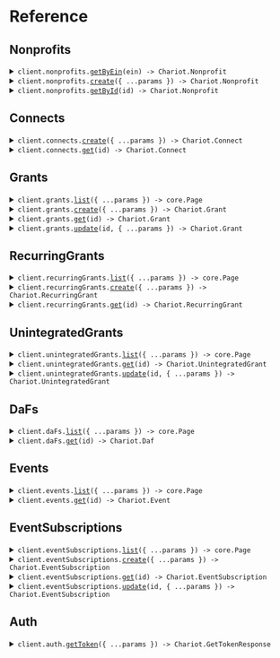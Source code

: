 # Reference

## Nonprofits

<details><summary><code>client.nonprofits.<a href="/src/api/resources/nonprofits/client/Client.ts">getByEin</a>(ein) -> Chariot.Nonprofit</code></summary>
<dl>
<dd>

#### 📝 Description

<dl>
<dd>

<dl>
<dd>

Retrieves a nonprofit organization by an [Employee Identification Number](https://www.irs.gov/charities-non-profits/employer-identification-number) (EIN).
The EIN is a unique number that identifies the organization to the Internal Revenue Service (IRS).

In the case that the organization does not exist within Chariot's system, you can create one by calling the [Create Nonprofit](/api-reference/nonprofits/create) API endpoint.

</dd>
</dl>
</dd>
</dl>

#### 🔌 Usage

<dl>
<dd>

<dl>
<dd>

```typescript
await client.nonprofits.getByEin("530196605");
```

</dd>
</dl>
</dd>
</dl>

#### ⚙️ Parameters

<dl>
<dd>

<dl>
<dd>

**ein:** `string`

The unique federal employer identification number (EIN) of the nonprofit.
This value should be exactly 9 digits and should not contain any special characters such as dashes.

</dd>
</dl>

<dl>
<dd>

**requestOptions:** `Nonprofits.RequestOptions`

</dd>
</dl>
</dd>
</dl>

</dd>
</dl>
</details>

<details><summary><code>client.nonprofits.<a href="/src/api/resources/nonprofits/client/Client.ts">create</a>({ ...params }) -> Chariot.Nonprofit</code></summary>
<dl>
<dd>

#### 📝 Description

<dl>
<dd>

<dl>
<dd>

Create a nonprofit organization.

This is useful for integration partners to use after a nonprofit consents to use the Chariot payment option on their donation forms.

<Tip>
If a nonprofit does not already exist for the EIN, this will return a `201 Created` status.
If a nonprofit already exists for the given EIN on the system, this will return a `200 OK` status.
</Tip>

<Warning>
Handling errors:
- If the nonprofit does not exist within Chariot's database, a `404 Not Found` status is returned.
- If the nonprofit exists but does not pass Chariot's compliance checks, a `412 Precondition Failed` status is returned with a reason.
</Warning>
</dd>
</dl>
</dd>
</dl>

#### 🔌 Usage

<dl>
<dd>

<dl>
<dd>

```typescript
await client.nonprofits.create({
    user: {
        email: "ben.give@co.com",
    },
    ein: "043567500",
});
```

</dd>
</dl>
</dd>
</dl>

#### ⚙️ Parameters

<dl>
<dd>

<dl>
<dd>

**request:** `Chariot.NonprofitsCreateRequest`

</dd>
</dl>

<dl>
<dd>

**requestOptions:** `Nonprofits.RequestOptions`

</dd>
</dl>
</dd>
</dl>

</dd>
</dl>
</details>

<details><summary><code>client.nonprofits.<a href="/src/api/resources/nonprofits/client/Client.ts">getById</a>(id) -> Chariot.Nonprofit</code></summary>
<dl>
<dd>

#### 📝 Description

<dl>
<dd>

<dl>
<dd>

Retrieves the nonprofit organization with the given ID.

</dd>
</dl>
</dd>
</dl>

#### 🔌 Usage

<dl>
<dd>

<dl>
<dd>

```typescript
await client.nonprofits.getById("g33ee4ee-f881-42a0-85e3-1dde7118w9k2");
```

</dd>
</dl>
</dd>
</dl>

#### ⚙️ Parameters

<dl>
<dd>

<dl>
<dd>

**id:** `string` — The unique identifier for the nonprofit

</dd>
</dl>

<dl>
<dd>

**requestOptions:** `Nonprofits.RequestOptions`

</dd>
</dl>
</dd>
</dl>

</dd>
</dl>
</details>

## Connects

<details><summary><code>client.connects.<a href="/src/api/resources/connects/client/Client.ts">create</a>({ ...params }) -> Chariot.Connect</code></summary>
<dl>
<dd>

#### 📝 Description

<dl>
<dd>

<dl>
<dd>

Get an existing connect or create a new connect for an existing nonprofit organization.

The returned Connect can be used to integrate the client-side Chariot Connect component using the `id` property (CID) and also query for data generated from the Chariot Connect instance from the Chariot API using the `x-chariot-api-key` header parameter.

<Note>
Only one Connect object can be created per Nonprofit.
If one already exists, this will return a `200 OK` status with the existing object.
</Note>
</dd>
</dl>
</dd>
</dl>

#### 🔌 Usage

<dl>
<dd>

<dl>
<dd>

```typescript
await client.connects.create({
    nonprofit: "6af3f58e-7a80-4997-8259-770c033d7d3a",
    suborganization: "c00d1aa2-09ab-4e76-8461-7ac34578a70c",
});
```

</dd>
</dl>
</dd>
</dl>

#### ⚙️ Parameters

<dl>
<dd>

<dl>
<dd>

**request:** `Chariot.ConnectsCreateRequest`

</dd>
</dl>

<dl>
<dd>

**requestOptions:** `Connects.RequestOptions`

</dd>
</dl>
</dd>
</dl>

</dd>
</dl>
</details>

<details><summary><code>client.connects.<a href="/src/api/resources/connects/client/Client.ts">get</a>(id) -> Chariot.Connect</code></summary>
<dl>
<dd>

#### 📝 Description

<dl>
<dd>

<dl>
<dd>

Retrieve a connect with the given ID.

</dd>
</dl>
</dd>
</dl>

#### 🔌 Usage

<dl>
<dd>

<dl>
<dd>

```typescript
await client.connects.get("live_xJd0lUrvpDkzeGBWZbuI2wbvEdM");
```

</dd>
</dl>
</dd>
</dl>

#### ⚙️ Parameters

<dl>
<dd>

<dl>
<dd>

**id:** `string` — the unique id of the connect

</dd>
</dl>

<dl>
<dd>

**requestOptions:** `Connects.RequestOptions`

</dd>
</dl>
</dd>
</dl>

</dd>
</dl>
</details>

## Grants

<details><summary><code>client.grants.<a href="/src/api/resources/grants/client/Client.ts">list</a>({ ...params }) -> core.Page<Chariot.Grant></code></summary>
<dl>
<dd>

#### 📝 Description

<dl>
<dd>

<dl>
<dd>

Returns a list of all grants for a given Connect. This API allows for paginating over many results.

</dd>
</dl>
</dd>
</dl>

#### 🔌 Usage

<dl>
<dd>

<dl>
<dd>

```typescript
await client.grants.list({
    chariotApiKey: "live_xJd0lUrvpDkzeGBWZbuI2wbvEdM",
});
```

</dd>
</dl>
</dd>
</dl>

#### ⚙️ Parameters

<dl>
<dd>

<dl>
<dd>

**request:** `Chariot.GrantsListRequest`

</dd>
</dl>

<dl>
<dd>

**requestOptions:** `Grants.RequestOptions`

</dd>
</dl>
</dd>
</dl>

</dd>
</dl>
</details>

<details><summary><code>client.grants.<a href="/src/api/resources/grants/client/Client.ts">create</a>({ ...params }) -> Chariot.Grant</code></summary>
<dl>
<dd>

#### 📝 Description

<dl>
<dd>

<dl>
<dd>

Create and submit a new grant. This should be used to capture a grant intent from an authorized DAFpay workflow session and submit the grant request to the DAF sponsor.

<Warning>
Error handling:
- The grant must be captured within 15 minutes of authorization otherwise the request will return status `410 Gone`.
- A grant can only be captured once from any given workflow session so any duplicate requests will return status `409 Conflict`.
- The amount must be in whole dollar increments (rounded to the nearest hundred) as currently DAFs only accept whole dollar grants otherwise the request will return status `400 Bad Request`.
- The amount must be greater than or equal to the minimum grant amount for the DAF otherwise the request will return status `400 Bad Request`.
- The amount must be less than or equal to the user's DAF account balance otherwise the request will return status `400 Bad Request`.
</Warning>
</dd>
</dl>
</dd>
</dl>

#### 🔌 Usage

<dl>
<dd>

<dl>
<dd>

```typescript
await client.grants.create({
    workflowSessionId: "workflowSessionId",
    amount: 1.1,
});
```

</dd>
</dl>
</dd>
</dl>

#### ⚙️ Parameters

<dl>
<dd>

<dl>
<dd>

**request:** `Chariot.GrantsCreateRequest`

</dd>
</dl>

<dl>
<dd>

**requestOptions:** `Grants.RequestOptions`

</dd>
</dl>
</dd>
</dl>

</dd>
</dl>
</details>

<details><summary><code>client.grants.<a href="/src/api/resources/grants/client/Client.ts">get</a>(id) -> Chariot.Grant</code></summary>
<dl>
<dd>

#### 📝 Description

<dl>
<dd>

<dl>
<dd>

Retrieve a grant with the given ID.

</dd>
</dl>
</dd>
</dl>

#### 🔌 Usage

<dl>
<dd>

<dl>
<dd>

```typescript
await client.grants.get("10229488-08d2-4629-b70c-a2f4f4d25344");
```

</dd>
</dl>
</dd>
</dl>

#### ⚙️ Parameters

<dl>
<dd>

<dl>
<dd>

**id:** `string`

The unique id of the grant.
The format should be a v4 UUID according to RFC 4122.

</dd>
</dl>

<dl>
<dd>

**requestOptions:** `Grants.RequestOptions`

</dd>
</dl>
</dd>
</dl>

</dd>
</dl>
</details>

<details><summary><code>client.grants.<a href="/src/api/resources/grants/client/Client.ts">update</a>(id, { ...params }) -> Chariot.Grant</code></summary>
<dl>
<dd>

#### 📝 Description

<dl>
<dd>

<dl>
<dd>

Update a grant object with the given ID.
This can be used to update the status or acknowledgement of the grant.

</dd>
</dl>
</dd>
</dl>

#### 🔌 Usage

<dl>
<dd>

<dl>
<dd>

```typescript
await client.grants.update("10229488-08d2-4629-b70c-a2f4f4d25344");
```

</dd>
</dl>
</dd>
</dl>

#### ⚙️ Parameters

<dl>
<dd>

<dl>
<dd>

**id:** `string`

The unique id of the grant.
The format should be a v4 UUID according to RFC 4122.

</dd>
</dl>

<dl>
<dd>

**request:** `Chariot.GrantsUpdateRequest`

</dd>
</dl>

<dl>
<dd>

**requestOptions:** `Grants.RequestOptions`

</dd>
</dl>
</dd>
</dl>

</dd>
</dl>
</details>

## RecurringGrants

<details><summary><code>client.recurringGrants.<a href="/src/api/resources/recurringGrants/client/Client.ts">list</a>({ ...params }) -> core.Page<Chariot.RecurringGrant></code></summary>
<dl>
<dd>

#### 📝 Description

<dl>
<dd>

<dl>
<dd>

Returns a list of all recurring grants for a given Connect. This API allows for paginating over many results.

</dd>
</dl>
</dd>
</dl>

#### 🔌 Usage

<dl>
<dd>

<dl>
<dd>

```typescript
await client.recurringGrants.list({
    chariotApiKey: "live_xJd0lUrvpDkzeGBWZbuI2wbvEdM",
});
```

</dd>
</dl>
</dd>
</dl>

#### ⚙️ Parameters

<dl>
<dd>

<dl>
<dd>

**request:** `Chariot.RecurringGrantsListRequest`

</dd>
</dl>

<dl>
<dd>

**requestOptions:** `RecurringGrants.RequestOptions`

</dd>
</dl>
</dd>
</dl>

</dd>
</dl>
</details>

<details><summary><code>client.recurringGrants.<a href="/src/api/resources/recurringGrants/client/Client.ts">create</a>({ ...params }) -> Chariot.RecurringGrant</code></summary>
<dl>
<dd>

#### 📝 Description

<dl>
<dd>

<dl>
<dd>

Create and submit a new recurring grant. This should be used to capture a recurring grant intent from an authorized DAFpay workflow session and submit the recurring grant request to the DAF sponsor.

<Warning>
Error handling:
- The recurring grant must be captured within 15 minutes of authorization otherwise the request will return status `410 Gone`.
- A recurring grant can only be captured once from any given workflow session so any duplicate requests will return status `409 Conflict`.
- The amount must be in whole dollar increments (rounded to the nearest hundred) as currently DAFs only accept whole dollar grants otherwise the request will return status `400 Bad Request`.
- The amount must be greater than or equal to the minimum grant amount for the DAF otherwise the request will return status `400 Bad Request`.
- The amount must be less than or equal to the user's DAF account balance otherwise the request will return status `400 Bad Request`.
</Warning>
</dd>
</dl>
</dd>
</dl>

#### 🔌 Usage

<dl>
<dd>

<dl>
<dd>

```typescript
await client.recurringGrants.create({
    workflowSessionId: "workflowSessionId",
    amount: 1.1,
});
```

</dd>
</dl>
</dd>
</dl>

#### ⚙️ Parameters

<dl>
<dd>

<dl>
<dd>

**request:** `Chariot.RecurringGrantsCreateRequest`

</dd>
</dl>

<dl>
<dd>

**requestOptions:** `RecurringGrants.RequestOptions`

</dd>
</dl>
</dd>
</dl>

</dd>
</dl>
</details>

<details><summary><code>client.recurringGrants.<a href="/src/api/resources/recurringGrants/client/Client.ts">get</a>(id) -> Chariot.RecurringGrant</code></summary>
<dl>
<dd>

#### 📝 Description

<dl>
<dd>

<dl>
<dd>

Retrieve a recurring grant with a given ID.

</dd>
</dl>
</dd>
</dl>

#### 🔌 Usage

<dl>
<dd>

<dl>
<dd>

```typescript
await client.recurringGrants.get("10229488-08d2-4629-b70c-a2f4f4d25344");
```

</dd>
</dl>
</dd>
</dl>

#### ⚙️ Parameters

<dl>
<dd>

<dl>
<dd>

**id:** `string`

The unique id of the recurring grant.
The format should be a v4 UUID according to RFC 4122.

</dd>
</dl>

<dl>
<dd>

**requestOptions:** `RecurringGrants.RequestOptions`

</dd>
</dl>
</dd>
</dl>

</dd>
</dl>
</details>

## UnintegratedGrants

<details><summary><code>client.unintegratedGrants.<a href="/src/api/resources/unintegratedGrants/client/Client.ts">list</a>({ ...params }) -> core.Page<Chariot.UnintegratedGrant></code></summary>
<dl>
<dd>

#### 📝 Description

<dl>
<dd>

<dl>
<dd>

Returns a list of all unintegrated grants for a given Connect. This API allows for paginating over many results.

</dd>
</dl>
</dd>
</dl>

#### 🔌 Usage

<dl>
<dd>

<dl>
<dd>

```typescript
await client.unintegratedGrants.list({
    chariotApiKey: "live_xJd0lUrvpDkzeGBWZbuI2wbvEdM",
});
```

</dd>
</dl>
</dd>
</dl>

#### ⚙️ Parameters

<dl>
<dd>

<dl>
<dd>

**request:** `Chariot.UnintegratedGrantsListRequest`

</dd>
</dl>

<dl>
<dd>

**requestOptions:** `UnintegratedGrants.RequestOptions`

</dd>
</dl>
</dd>
</dl>

</dd>
</dl>
</details>

<details><summary><code>client.unintegratedGrants.<a href="/src/api/resources/unintegratedGrants/client/Client.ts">get</a>(id) -> Chariot.UnintegratedGrant</code></summary>
<dl>
<dd>

#### 📝 Description

<dl>
<dd>

<dl>
<dd>

Retrieve an unintegrated grant with a given ID.

</dd>
</dl>
</dd>
</dl>

#### 🔌 Usage

<dl>
<dd>

<dl>
<dd>

```typescript
await client.unintegratedGrants.get("10229488-08d2-4629-b70c-a2f4f4d25344");
```

</dd>
</dl>
</dd>
</dl>

#### ⚙️ Parameters

<dl>
<dd>

<dl>
<dd>

**id:** `string`

The unique id of the unintegrated grant.
The format should be a v4 UUID according to RFC 4122.

</dd>
</dl>

<dl>
<dd>

**requestOptions:** `UnintegratedGrants.RequestOptions`

</dd>
</dl>
</dd>
</dl>

</dd>
</dl>
</details>

<details><summary><code>client.unintegratedGrants.<a href="/src/api/resources/unintegratedGrants/client/Client.ts">update</a>(id, { ...params }) -> Chariot.UnintegratedGrant</code></summary>
<dl>
<dd>

#### 📝 Description

<dl>
<dd>

<dl>
<dd>

Update an unintegrated grant object with the given ID.
This can be used to update the status or acknowledgement of the unintegrated grant.

</dd>
</dl>
</dd>
</dl>

#### 🔌 Usage

<dl>
<dd>

<dl>
<dd>

```typescript
await client.unintegratedGrants.update("10229488-08d2-4629-b70c-a2f4f4d25344");
```

</dd>
</dl>
</dd>
</dl>

#### ⚙️ Parameters

<dl>
<dd>

<dl>
<dd>

**id:** `string`

The unique id of the unintegrated grant.
The format should be a v4 UUID according to RFC 4122.

</dd>
</dl>

<dl>
<dd>

**request:** `Chariot.UnintegratedGrantsUpdateRequest`

</dd>
</dl>

<dl>
<dd>

**requestOptions:** `UnintegratedGrants.RequestOptions`

</dd>
</dl>
</dd>
</dl>

</dd>
</dl>
</details>

## DaFs

<details><summary><code>client.daFs.<a href="/src/api/resources/daFs/client/Client.ts">list</a>({ ...params }) -> core.Page<Chariot.Daf></code></summary>
<dl>
<dd>

#### 📝 Description

<dl>
<dd>

<dl>
<dd>

Returns a list of all Donor Advised Funds within Chariot's system. This API allows for paginating over many results.

<Note>
If there are DAFs missing from the list, please contact support at support@givechariot.com.
</Note>
</dd>
</dl>
</dd>
</dl>

#### 🔌 Usage

<dl>
<dd>

<dl>
<dd>

```typescript
await client.daFs.list();
```

</dd>
</dl>
</dd>
</dl>

#### ⚙️ Parameters

<dl>
<dd>

<dl>
<dd>

**request:** `Chariot.DaFsListRequest`

</dd>
</dl>

<dl>
<dd>

**requestOptions:** `DaFs.RequestOptions`

</dd>
</dl>
</dd>
</dl>

</dd>
</dl>
</details>

<details><summary><code>client.daFs.<a href="/src/api/resources/daFs/client/Client.ts">get</a>(id) -> Chariot.Daf</code></summary>
<dl>
<dd>

#### 📝 Description

<dl>
<dd>

<dl>
<dd>

Retrieve a DAF with a given ID.

</dd>
</dl>
</dd>
</dl>

#### 🔌 Usage

<dl>
<dd>

<dl>
<dd>

```typescript
await client.daFs.get("f9e28217-e0f7-4a54-9764-d664ffb10722");
```

</dd>
</dl>
</dd>
</dl>

#### ⚙️ Parameters

<dl>
<dd>

<dl>
<dd>

**id:** `string`

The unique id of the DAF.
The format should be a v4 UUID according to RFC 4122.

</dd>
</dl>

<dl>
<dd>

**requestOptions:** `DaFs.RequestOptions`

</dd>
</dl>
</dd>
</dl>

</dd>
</dl>
</details>

## Events

<details><summary><code>client.events.<a href="/src/api/resources/events/client/Client.ts">list</a>({ ...params }) -> core.Page<Chariot.Event></code></summary>
<dl>
<dd>

#### 📝 Description

<dl>
<dd>

<dl>
<dd>

List all events corresponding to your Chariot account.

</dd>
</dl>
</dd>
</dl>

#### 🔌 Usage

<dl>
<dd>

<dl>
<dd>

```typescript
await client.events.list();
```

</dd>
</dl>
</dd>
</dl>

#### ⚙️ Parameters

<dl>
<dd>

<dl>
<dd>

**request:** `Chariot.EventsListRequest`

</dd>
</dl>

<dl>
<dd>

**requestOptions:** `Events.RequestOptions`

</dd>
</dl>
</dd>
</dl>

</dd>
</dl>
</details>

<details><summary><code>client.events.<a href="/src/api/resources/events/client/Client.ts">get</a>(id) -> Chariot.Event</code></summary>
<dl>
<dd>

#### 📝 Description

<dl>
<dd>

<dl>
<dd>

Retrieve an event with the given ID.

</dd>
</dl>
</dd>
</dl>

#### 🔌 Usage

<dl>
<dd>

<dl>
<dd>

```typescript
await client.events.get("id");
```

</dd>
</dl>
</dd>
</dl>

#### ⚙️ Parameters

<dl>
<dd>

<dl>
<dd>

**id:** `string` — The unique id for the event

</dd>
</dl>

<dl>
<dd>

**requestOptions:** `Events.RequestOptions`

</dd>
</dl>
</dd>
</dl>

</dd>
</dl>
</details>

## EventSubscriptions

<details><summary><code>client.eventSubscriptions.<a href="/src/api/resources/eventSubscriptions/client/Client.ts">list</a>({ ...params }) -> core.Page<Chariot.EventSubscription></code></summary>
<dl>
<dd>

#### 📝 Description

<dl>
<dd>

<dl>
<dd>

List all event subscriptions corresponding to your Chariot account.

</dd>
</dl>
</dd>
</dl>

#### 🔌 Usage

<dl>
<dd>

<dl>
<dd>

```typescript
await client.eventSubscriptions.list();
```

</dd>
</dl>
</dd>
</dl>

#### ⚙️ Parameters

<dl>
<dd>

<dl>
<dd>

**request:** `Chariot.EventSubscriptionsListRequest`

</dd>
</dl>

<dl>
<dd>

**requestOptions:** `EventSubscriptions.RequestOptions`

</dd>
</dl>
</dd>
</dl>

</dd>
</dl>
</details>

<details><summary><code>client.eventSubscriptions.<a href="/src/api/resources/eventSubscriptions/client/Client.ts">create</a>({ ...params }) -> Chariot.EventSubscription</code></summary>
<dl>
<dd>

#### 📝 Description

<dl>
<dd>

<dl>
<dd>

Create an event subscription corresponding to your Chariot account.

</dd>
</dl>
</dd>
</dl>

#### 🔌 Usage

<dl>
<dd>

<dl>
<dd>

```typescript
await client.eventSubscriptions.create({
    url: "https://example.com/webhook",
    category: Chariot.EventCategory.GrantCreated,
});
```

</dd>
</dl>
</dd>
</dl>

#### ⚙️ Parameters

<dl>
<dd>

<dl>
<dd>

**request:** `Chariot.EventSubscriptionsCreateRequest`

</dd>
</dl>

<dl>
<dd>

**requestOptions:** `EventSubscriptions.RequestOptions`

</dd>
</dl>
</dd>
</dl>

</dd>
</dl>
</details>

<details><summary><code>client.eventSubscriptions.<a href="/src/api/resources/eventSubscriptions/client/Client.ts">get</a>(id) -> Chariot.EventSubscription</code></summary>
<dl>
<dd>

#### 📝 Description

<dl>
<dd>

<dl>
<dd>

Retrieve an event subscription with the given ID.

</dd>
</dl>
</dd>
</dl>

#### 🔌 Usage

<dl>
<dd>

<dl>
<dd>

```typescript
await client.eventSubscriptions.get("id");
```

</dd>
</dl>
</dd>
</dl>

#### ⚙️ Parameters

<dl>
<dd>

<dl>
<dd>

**id:** `string` — The unique identifier for the event subscription

</dd>
</dl>

<dl>
<dd>

**requestOptions:** `EventSubscriptions.RequestOptions`

</dd>
</dl>
</dd>
</dl>

</dd>
</dl>
</details>

<details><summary><code>client.eventSubscriptions.<a href="/src/api/resources/eventSubscriptions/client/Client.ts">update</a>(id, { ...params }) -> Chariot.EventSubscription</code></summary>
<dl>
<dd>

#### 📝 Description

<dl>
<dd>

<dl>
<dd>

Update an event subscription with the given ID.

</dd>
</dl>
</dd>
</dl>

#### 🔌 Usage

<dl>
<dd>

<dl>
<dd>

```typescript
await client.eventSubscriptions.update("id");
```

</dd>
</dl>
</dd>
</dl>

#### ⚙️ Parameters

<dl>
<dd>

<dl>
<dd>

**id:** `string` — The unique identifier for the event subscription

</dd>
</dl>

<dl>
<dd>

**request:** `Chariot.EventSubscriptionsUpdateRequest`

</dd>
</dl>

<dl>
<dd>

**requestOptions:** `EventSubscriptions.RequestOptions`

</dd>
</dl>
</dd>
</dl>

</dd>
</dl>
</details>

## Auth

<details><summary><code>client.auth.<a href="/src/api/resources/auth/client/Client.ts">getToken</a>({ ...params }) -> Chariot.GetTokenResponse</code></summary>
<dl>
<dd>

#### 📝 Description

<dl>
<dd>

<dl>
<dd>

Obtain an OAuth2 access token using client credentials

</dd>
</dl>
</dd>
</dl>

#### 🔌 Usage

<dl>
<dd>

<dl>
<dd>

```typescript
await client.auth.getToken({
    clientId: "client_id",
    clientSecret: "client_secret",
});
```

</dd>
</dl>
</dd>
</dl>

#### ⚙️ Parameters

<dl>
<dd>

<dl>
<dd>

**request:** `Chariot.AuthGetTokenRequest`

</dd>
</dl>

<dl>
<dd>

**requestOptions:** `Auth.RequestOptions`

</dd>
</dl>
</dd>
</dl>

</dd>
</dl>
</details>

